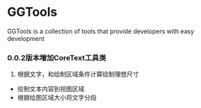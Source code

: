 # GGTools
GGTools is a collection of tools that provide developers with easy development

### 0.0.2版本增加CoreText工具类
1. 根据文字，和绘制区域条件计算绘制理想尺寸
* 绘制文本内容到视图区域
* 根据绘图区域大小将文字分段
